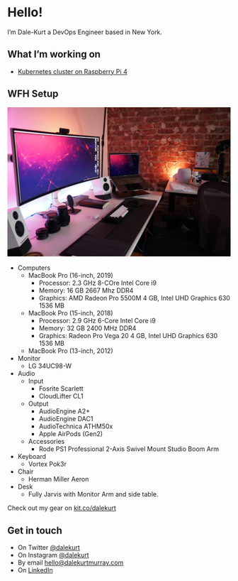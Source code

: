 # Hello!

I’m Dale-Kurt a DevOps Engineer based in New York.

## What I’m working on

- [Kubernetes cluster on Raspberry Pi 4](https://github.com/dalekurt/kubernetes-the-fun-way)

## WFH Setup

![Photo](https://github.com/dalekurt/dalekurt/blob/master/assets/work-from-home-setup.JPG)

- Computers
	- MacBook Pro (16-inch, 2019)
		- Processor: 2.3 GHz 8-COre Intel Core i9
		- Memory: 16 GB 2667 Mhz DDR4
		- Graphics: AMD Radeon Pro 5500M 4 GB, Intel UHD Graphics 630 1536 MB
	- MacBook Pro (15-inch, 2018)
		- Processor:  2.9 GHz 6-Core Intel Core i9
		- Memory:  32 GB 2400 MHz DDR4
		- Graphics:  Radeon Pro Vega 20 4 GB, Intel UHD Graphics 630 1536 MB
	- MacBook Pro (13-inch, 2012)
- Monitor
	- LG 34UC98-W 
-	Audio
	- Input
		- Fosrite Scarlett
		- CloudLifter CL1
	- Output
		- AudioEngine A2+
		-	AudioEngine DAC1
		- AudioTechnica ATHM50x
		- Apple AirPods (Gen2)
	- Accessories
		- Rode PS1 Professional 2-Axis Swivel Mount Studio Boom Arm
- Keyboard
	- Vortex Pok3r
- Chair
	- Herman Miller Aeron
- Desk
	- Fully Jarvis with Monitor Arm and side table.

Check out my gear on [kit.co/dalekurt](https://www.kit.co/dalekurt)

## Get in touch

- On Twitter [@dalekurt](https://www.twitter.com/dalekurt)
- On Instagram [@dalekurt](https://www.instagram.com/dalekurt)
- By email [hello@dalekurtmurray.com](mailto:hello@dalekurtmurray.com)
- On [LinkedIn](https://www.linkedin.com/in/dalekurtmurray/)
